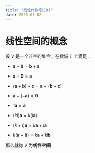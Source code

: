 ```yaml
---
title: "线性代数笔记01"
date: 2025-03-02
---
```


# 线性空间的概念

设 $V$ 是一个非空的集合，在数域 $\mathbb{F}$ 上满足：

- $\mathbf{a}+\mathbf{b}=\mathbf{b}+\mathbf{a}$

- $\mathbf{a}+\mathbf{0}=\mathbf{a}$

- $(\mathbf{a}+\mathbf{b})+\mathbf{c}=\mathbf{a}+(\mathbf{b}+\mathbf{c})$

- $\mathbf{a}+(-\mathbf{a})=\mathbf{0}$

- $1\mathbf{a}=\mathbf{a}$

- $(kl)\mathbf{a}=k(l\mathbf{a})$

- $(k+l)\mathbf{a}=k\mathbf{a}+l\mathbf{a}$

- $k(\mathbf{a}+\mathbf{b})=k\mathbf{a}+k\mathbf{b}$

那么就称 $V$ 为**线性空间**

